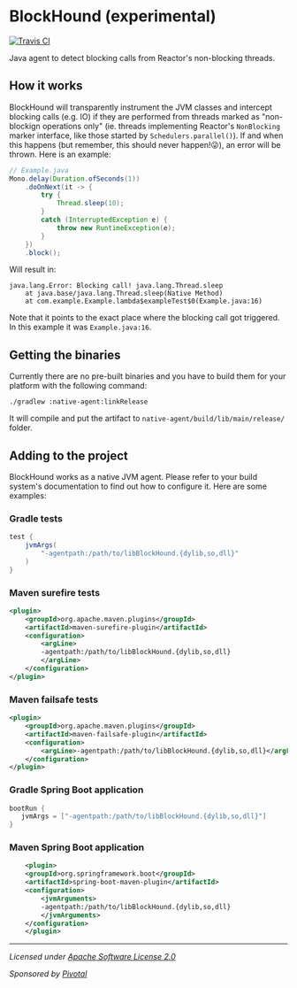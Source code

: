 # BlockHound (experimental)

[![Travis CI](https://travis-ci.org/reactor/BlockHound.svg?branch=master)](https://travis-ci.org/reactor/BlockHound)

Java agent to detect blocking calls from Reactor's non-blocking threads.

## How it works
BlockHound will transparently instrument the JVM classes and intercept blocking calls (e.g. IO) if they are performed from threads marked as "non-blockign operations only" (ie. threads implementing Reactor's `NonBlocking` marker interface, like those started by `Schedulers.parallel()`). If and when this happens (but remember, this should never happen!:stuck_out_tongue_winking_eye:), an error will be thrown. Here is an example:
```java
// Example.java
Mono.delay(Duration.ofSeconds(1))
    .doOnNext(it -> {
        try {
            Thread.sleep(10);
        }
        catch (InterruptedException e) {
            throw new RuntimeException(e);
        }
    })
    .block();
```

Will result in:
```
java.lang.Error: Blocking call! java.lang.Thread.sleep
	at java.base/java.lang.Thread.sleep(Native Method)
	at com.example.Example.lambda$exampleTest$0(Example.java:16)
```
Note that it points to the exact place where the blocking call got triggered. In this example it was `Example.java:16`.


## Getting the binaries
Currently there are no pre-built binaries and you have to build them for your platform with the following command:

    ./gradlew :native-agent:linkRelease

It will compile and put the artifact to `native-agent/build/lib/main/release/` folder.

## Adding to the project

BlockHound works as a native JVM agent. Please refer to your build system's documentation to find out how to configure it. Here are some examples:

### Gradle tests
```groovy
test {
    jvmArgs(
        "-agentpath:/path/to/libBlockHound.{dylib,so,dll}"
    )
}
```

### Maven surefire tests
```xml
<plugin>
    <groupId>org.apache.maven.plugins</groupId>
    <artifactId>maven-surefire-plugin</artifactId>
    <configuration>
        <argLine>
        -agentpath:/path/to/libBlockHound.{dylib,so,dll}
        </argLine>
    </configuration>
</plugin>
```

### Maven failsafe tests
```xml
<plugin>
    <groupId>org.apache.maven.plugins</groupId>
    <artifactId>maven-failsafe-plugin</artifactId>
    <configuration>
        <argLine>-agentpath:/path/to/libBlockHound.{dylib,so,dll}</argLine>
    </configuration>
</plugin>
```

### Gradle Spring Boot application
```groovy
bootRun {
   jvmArgs = ["-agentpath:/path/to/libBlockHound.{dylib,so,dll}"]
}
```

### Maven Spring Boot application
```xml
    <plugin>
    <groupId>org.springframework.boot</groupId>
    <artifactId>spring-boot-maven-plugin</artifactId>
    <configuration>
        <jvmArguments>
        -agentpath:/path/to/libBlockHound.{dylib,so,dll}
        </jvmArguments>
    </configuration>
    </plugin>
```

-------------------------------------
_Licensed under [Apache Software License 2.0](www.apache.org/licenses/LICENSE-2.0)_

_Sponsored by [Pivotal](http://pivotal.io)_
